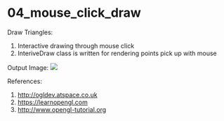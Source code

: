 # 04_mouse_click_draw



Draw Triangles:
  1) Interactive drawing through mouse click
  2) InteriveDraw class is written for rendering points pick up with mouse
  
Output Image:
![](images/ouput.png)

References:
1) http://ogldev.atspace.co.uk
2) https://learnopengl.com
3) http://www.opengl-tutorial.org
